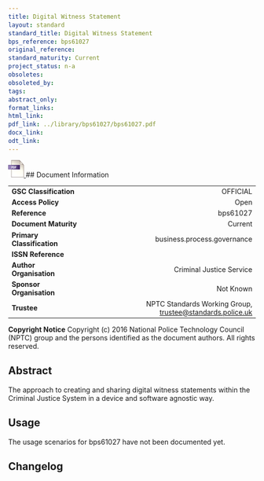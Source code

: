 ```yaml
---
title: Digital Witness Statement
layout: standard
standard_title: Digital Witness Statement
bps_reference: bps61027
original_reference: 
standard_maturity: Current
project_status: n-a
obsoletes: 
obsoleted_by: 
tags: 
abstract_only:
format_links:
html_link: 
pdf_link: ../library/bps61027/bps61027.pdf
docx_link: 
odt_link: 
---
```


<a target="_blank" href="../library/bps61027/bps61027.pdf">
    <img src="../images/pdf@0.5x.png" alt="pdf link" title="pdf link" style="max-height:35px;">
</a>
## Document Information

|||
| :------- | ------: |
| **GSC Classification**     | OFFICIAL |
| **Access Policy**          | Open |
| **Reference**              | bps61027  |
| **Document Maturity**      | Current |
| **Primary Classification** | business.process.governance |
| **ISSN Reference**         |  |
| **Author Organisation**    |Criminal Justice Service|
| **Sponsor Organisation**   |Not Known|
| **Trustee**                | NPTC Standards Working Group, <a href="mailto:trustee@standards.police.uk?subject=bps61027 Digital Witness Statement">trustee@standards.police.uk |

**Copyright Notice**
Copyright (c) 2016 National Police Technology Council (NPTC) group and the persons identified as the document authors. All rights reserved.

## Abstract
The approach to creating and sharing digital witness statements within the Criminal Justice System in a device and software agnostic way.
        
## Usage
The usage scenarios for bps61027 have not been documented yet.

## Changelog

